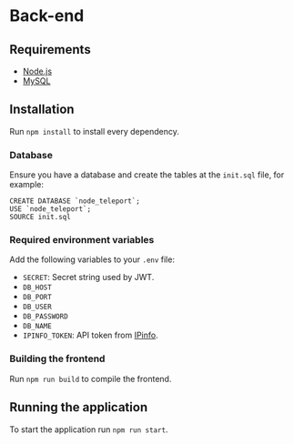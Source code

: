# Back-end

## Requirements

- [Node.js](https://nodejs.org/)
- [MySQL](https://www.mysql.com/)

## Installation

Run `npm install` to install every dependency.

### Database

Ensure you have a database and create the tables at the `init.sql` file, for example:

```
CREATE DATABASE `node_teleport`;
USE `node_teleport`;
SOURCE init.sql
```

### Required environment variables

Add the following variables to your `.env` file:

- `SECRET`: Secret string used by JWT.
- `DB_HOST`
- `DB_PORT`
- `DB_USER`
- `DB_PASSWORD`
- `DB_NAME`
- `IPINFO_TOKEN`: API token from [IPinfo](https://ipinfo.io/).

### Building the frontend

Run `npm run build` to compile the frontend.

## Running the application

To start the application run `npm run start`.